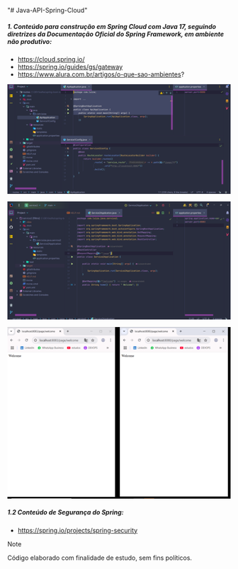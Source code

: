 "# Java-API-Spring-Cloud" 

##### 1. Conteúdo para construção em Spring Cloud com Java 17, seguindo diretrizes da Documentação Oficial do Spring Framework, em ambiente não produtivo:

- https://cloud.spring.io/
- https://spring.io/guides/gs/gateway
- https://www.alura.com.br/artigos/o-que-sao-ambientes?


![Texto](img/1.png)

![Texto Alternativo](img/2.png)

![Texto Alternativo](img/3.png)


##### 1.2 Conteúdo de Segurança do Spring:

- https://spring.io/projects/spring-security


> [!NOTE]
>
> 
> Código elaborado com finalidade de estudo, sem fins políticos. 
